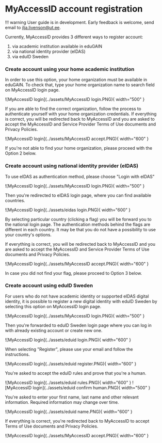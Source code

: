 # MyAccessID account registration

!!! warning
    User guide is in development. Early feedback is welcome, send email to ilja.livenson@ut.ee.

Currently, MyAccessID provides 3 different ways to register account:

1. via academic institution available in eduGAIN
2. via national identity provider (eIDAS)
3. via eduID Sweden

### Create account using your home academic institution

In order to use this option, your home organization must be available in eduGAIN.
To check that, type your home organization name to search field on MyAccessID login page.

![MyAccessID login](../assets/MyAccessID login.PNG){ width="500" }

If you are able to find the correct organization, follow the process to authenticate yourself with your home organization credentials. If everything is correct, you will be redirected back to MyAccessID and you are asked to accept the MyAccessID and Service Provider Terms of Use documents and Privacy Policies.

![MyAccessID login](../assets/MyAccessID accept.PNG){ width="600" }

If you're not able to find your home organization, please proceed with the Option 2 below.

### Create account using national identity provider (eIDAS)

To use eIDAS as authentication method, please choose "Login with eIDAS"

![MyAccessID login](../assets/MyAccessID login.PNG){ width="500" }

Then you're redirected to eIDAS login page, where you can find available countries.

![MyAccessID login](../assets/eidas login.PNG){ width="600" }

By selecting particular country (clicking a flag) you will be forward you to the national login page. 
The authentication methods behind the flags are different in each country. It may be that you do not have a possibility to use your country's options.

If everything is correct, you will be redirected back to MyAccessID and you are asked to accept the MyAccessID and Service Provider Terms of Use documents and Privacy Policies.

![MyAccessID login](../assets/MyAccessID accept.PNG){ width="600" }

In case you did not find your flag, please proceed to Option 3 below.

### Create account using eduID Sweden

For users who do not have  academic identity or supported eIDAS digital identity, it is possible to register a new digital identity with eduID Sweden by selecting this option on MyAccessID login page.

![MyAccessID login](../assets/MyAccessID login.PNG){ width="500" }

Then you're forwarded to eduID Sweden login page where you can log in with already existing account or create new one.

![MyAccessID login](../assets/eduid login.PNG){ width="600" }

When selecting "Register", please use your email and follow the instructions.

![MyAccessID login](../assets/eduid register.PNG){ width="600" }

You're asked to accept the eduID rules and prove that you're a human.

![MyAccessID login](../assets/eduid rules.PNG){ width="600" }
![MyAccessID login](../assets/eduid confirm human.PNG){ width="500" }

You're asked to enter your first name, last name and other relevant information. Required information may change over time.

![MyAccessID login](../assets/eduid name.PNG){ width="600" }

If everything is correct, you're redirected back to MyAccessID to accept Terms of Use documents and Privacy Policies.

![MyAccessID login](../assets/MyAccessID accept.PNG){ width="600" }





